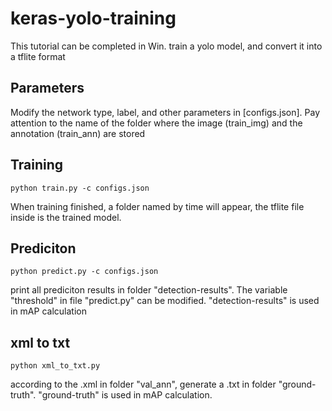 # keras-yolo-training
This tutorial can be completed in Win. train a yolo model, and convert it into a tflite format

## Parameters
Modify the network type, label, and other parameters in [configs.json]. Pay attention to the name of the folder where the image (train_img) and the annotation (train_ann) are stored

## Training 
```
python train.py -c configs.json
``` 
When training finished, a folder named by time will appear, the tflite file inside is the trained model.

## Prediciton
```
python predict.py -c configs.json
```
print all prediciton results in folder "detection-results". The variable "threshold" in file "predict.py" can be modified. "detection-results" is used in mAP calculation

## xml to txt
```
python xml_to_txt.py
```
according to the .xml in folder "val_ann", generate a .txt in folder "ground-truth". "ground-truth" is used in mAP calculation. 